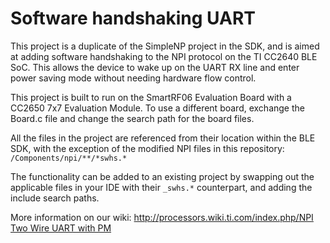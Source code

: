 Software handshaking UART
====================

This project is a duplicate of the SimpleNP project in the SDK, and is aimed at adding software handshaking to the NPI protocol on the TI CC2640 BLE SoC. This allows the device to wake up on the UART RX line and enter power saving mode without needing hardware flow control.

This project is built to run on the SmartRF06 Evaluation Board with a CC2650 7x7 Evaluation Module. To use a different board, exchange the Board.c file and change the search path for the board files.

All the files in the project are referenced from their location within the BLE SDK, with the exception of the modified NPI files in this repository: `/Components/npi/**/*swhs.*`

The functionality can be added to an existing project by swapping out the applicable files in your IDE with their `_swhs.*` counterpart, and adding the include search paths.

More information on our wiki:
[http://processors.wiki.ti.com/index.php/NPI Two Wire UART with PM](http://processors.wiki.ti.com/index.php/NPI_Two_Wire_UART_with_PM)
